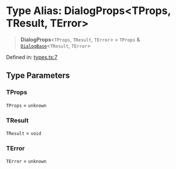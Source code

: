 # Type Alias: DialogProps\<TProps, TResult, TError\>

> **DialogProps**\<`TProps`, `TResult`, `TError`\> = `TProps` & [`DialogBase`](DialogBase.md)\<`TResult`, `TError`\>

Defined in: [types.ts:7](https://github.com/MOhhh-ok/react-dialog-hub/blob/82376cfc18edcade8f2ad8d1e630375a85681345/packages/react-dialog-hub/src/types.ts#L7)

## Type Parameters

### TProps

`TProps` = `unknown`

### TResult

`TResult` = `void`

### TError

`TError` = `unknown`

